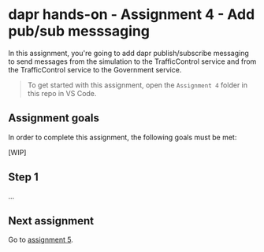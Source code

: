 # dapr hands-on - Assignment 4 - Add pub/sub messsaging

In this assignment, you're going to add dapr publish/subscribe messaging to send messages from the simulation to the TrafficControl service and from the TrafficControl service to the Government service.

> To get started with this assignment, open the `Assignment 4` folder in this repo in VS Code.

## Assignment goals

In order to complete this assignment, the following goals must be met:

[WIP]

## Step 1

...

## Next assignment

Go to [assignment 5](../Assignment05/README.md).